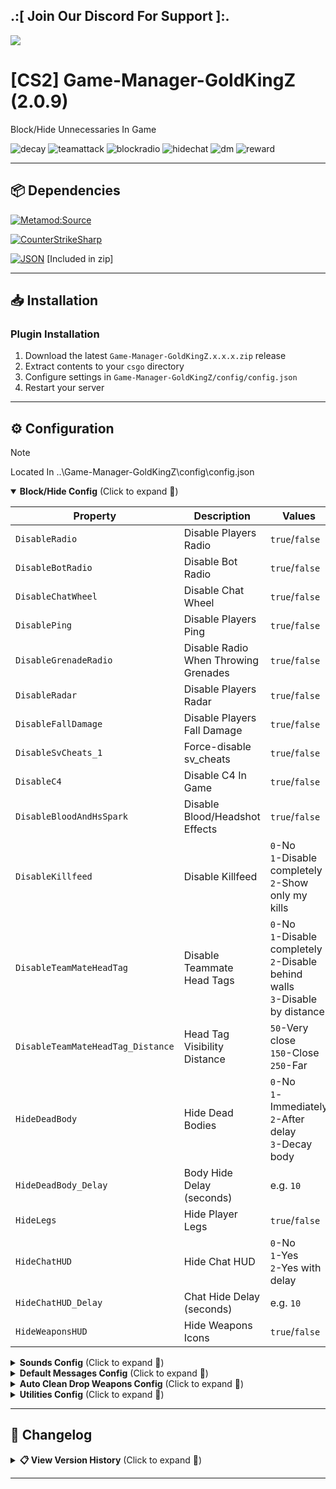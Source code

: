 ## .:[ Join Our Discord For Support ]:.

<a href="https://discord.com/invite/U7AuQhu"><img src="https://discord.com/api/guilds/651838917687115806/widget.png?style=banner2"></a>

# [CS2] Game-Manager-GoldKingZ (2.0.9)

Block/Hide Unnecessaries In Game

![decay](https://github.com/oqyh/cs2-Game-Manager/assets/48490385/6960136b-4aef-467e-b1ad-e4ec8c6baf8a)
![teamattack](https://github.com/oqyh/cs2-Game-Manager/assets/48490385/09beefa3-8431-4325-9352-9e2451b0d234)
![blockradio](https://github.com/oqyh/cs2-Game-Manager/assets/48490385/26efd5d8-3c3f-44c1-a0e6-43c6ce2157b8)
![hidechat](https://github.com/oqyh/cs2-Game-Manager/assets/48490385/1b5e2e57-3936-416f-895b-02731780e577)
![dm](https://github.com/user-attachments/assets/8e7e1631-bd94-4f8c-be22-20e3175eddec)
![reward](https://github.com/user-attachments/assets/6964f35e-daa9-4132-9d47-52dfd1947abf)


---

## 📦 Dependencies
[![Metamod:Source](https://img.shields.io/badge/Metamod:Source-2d2d2d?logo=sourceengine)](https://www.sourcemm.net)

[![CounterStrikeSharp](https://img.shields.io/badge/CounterStrikeSharp-83358F)](https://github.com/roflmuffin/CounterStrikeSharp)

[![JSON](https://img.shields.io/badge/JSON-000000?logo=json)](https://www.newtonsoft.com/json) [Included in zip]

---

## 📥 Installation

### Plugin Installation
1. Download the latest `Game-Manager-GoldKingZ.x.x.x.zip` release
2. Extract contents to your `csgo` directory
3. Configure settings in `Game-Manager-GoldKingZ/config/config.json`
4. Restart your server

---

## ⚙️ Configuration

> [!NOTE]
> Located In ..\Game-Manager-GoldKingZ\config\config.json                                           
>

<details open>
<summary><b>Block/Hide Config</b> (Click to expand 🔽)</summary>

| Property | Description | Values | Required |  
|----------|-------------|--------|----------|
| `DisableRadio` | Disable Players Radio | `true`/`false` | - |
| `DisableBotRadio` | Disable Bot Radio | `true`/`false` | - |
| `DisableChatWheel` | Disable Chat Wheel | `true`/`false` | - |
| `DisablePing` | Disable Players Ping | `true`/`false` | - |
| `DisableGrenadeRadio` | Disable Radio When Throwing Grenades | `true`/`false` | - |
| `DisableRadar` | Disable Players Radar | `true`/`false` | - |
| `DisableFallDamage` | Disable Players Fall Damage | `true`/`false` | - |
| `DisableSvCheats_1` | Force-disable sv_cheats | `true`/`false` | - |
| `DisableC4` | Disable C4 In Game | `true`/`false` | - |
| `DisableBloodAndHsSpark` | Disable Blood/Headshot Effects | `true`/`false` | - |
| `DisableKillfeed` | Disable Killfeed | `0`-No<br>`1`-Disable completely<br>`2`-Show only my kills | - |
| `DisableTeamMateHeadTag` | Disable Teammate Head Tags | `0`-No<br>`1`-Disable completely<br>`2`-Disable behind walls<br>`3`-Disable by distance | - |
| `DisableTeamMateHeadTag_Distance` | Head Tag Visibility Distance | `50`-Very close<br>`150`-Close<br>`250`-Far | `DisableTeamMateHeadTag=3` |
| `HideDeadBody` | Hide Dead Bodies | `0`-No<br>`1`-Immediately<br>`2`-After delay<br>`3`-Decay body | - |
| `HideDeadBody_Delay` | Body Hide Delay (seconds) | e.g. `10` | `HideDeadBody=2` |
| `HideLegs` | Hide Player Legs | `true`/`false` | - |
| `HideChatHUD` | Hide Chat HUD | `0`-No<br>`1`-Yes<br>`2`-Yes with delay | - |
| `HideChatHUD_Delay` | Chat Hide Delay (seconds) | e.g. `10` | `HideChatHUD=2` |
| `HideWeaponsHUD` | Hide Weapons Icons | `true`/`false` | - |

</details>

<details>
<summary><b>Sounds Config</b> (Click to expand 🔽)</summary>

| Property | Description | Values | Required |  
|----------|-------------|--------|----------|
| `Sounds_MuteHeadShot` | Mute headshot sounds | `true`/`false` | - |
| `Sounds_MuteBodyShot` | Mute bodyshot sounds | `true`/`false` | - |
| `Sounds_MutePlayerDeathVoice` | Mute death voice sounds | `true`/`false` | - |
| `Sounds_MuteAfterDeathCrackling` | Mute death crackling sounds | `true`/`false` | - |
| `Sounds_MuteSwitchModeSemiToAuto` | Mute fire mode switch sounds | `true`/`false` | - |
| `Sounds_MuteMVPMusic` | Mute MVP music | `true`/`false` | - |
| `Sounds_MutePlayersFootSteps` | Mute footsteps | `true`/`false` | - |
| `Sounds_MuteJumpLand` | Mute jump land sounds | `true`/`false` | - |
| `Sounds_MuteKnifeStab` | Mute knife stab sounds | `0`-No<br>`1`-Completely<br>`2`-Only on teammates | - |
| `Sounds_MuteGunShots` | Mute gunshot sounds | `0`-No<br>`1`-Completely<br>`2`-Replace with M4 silencer<br>`3`-Replace with USP silencer<br>`4`-Custom replacement | - |
| `Sounds_MuteGunShots_weapon_id` | Custom gun sound: weapon ID | Number (e.g. `0`) | `Sounds_MuteGunShots=4` |
| `Sounds_MuteGunShots_sound_type` | Custom gun sound: type | Number (e.g. `9`) | `Sounds_MuteGunShots=4` |
| `Sounds_MuteGunShots_item_def_index` | Custom gun sound: item index | Number (e.g. `61`) | `Sounds_MuteGunShots=4` |
| `Sounds_MuteDropWeapons` | Mute weapon drop sounds | `A`-C4<br>`B`-Pistols<br>`C`-Shotguns<br>`D`-SMGs<br>`E`-Rifles<br>`F`-Snipers<br>`G`-Flash/Decoy<br>`H`-Smoke/Incendiary<br>`I`-HE Grenade<br>`J`-Molotov<br>`K`-Knife<br>Combine letters (e.g. `"ABCD"`) | - |

</details>

<details>
<summary><b>Default Messages Config</b> (Click to expand 🔽)</summary>

| Property | Description | Values | Required |  
|----------|-------------|--------|----------|
| `Ignore_BombPlantedHUDMessages` | Ignore bomb planted HUD messages/sound | `true`/`false` (Requires restart) | - |
| `Ignore_TeamMateAttackMessages` | Ignore teammate attack messages | `true`/`false` (Requires restart) | - |
| `Ignore_AwardsMoneyMessages` | Ignore money award messages | `true`/`false` (Requires restart) | - |
| `Ignore_PlayerSavedYouByPlayerMessages` | Ignore "saved you" messages | `true`/`false` (Requires restart) | - |
| `Ignore_ChickenKilledMessages` | Ignore chicken death messages | `true`/`false` (Requires restart) | - |
| `Ignore_JoinTeamMessages` | Ignore team join messages | `true`/`false` (Requires restart) | - |
| `Ignore_PlantingBombMessages` | Ignore "[PLANTING!]" messages | `true`/`false` (Requires restart) | - |
| `Ignore_DefusingBombMessages` | Ignore "[DEFUSING!]" messages | `true`/`false` (Requires restart) | - |
| `Ignore_DisconnectMessages` | Ignore disconnect messages | `0`-No<br>`1`-Completely<br>`2`-Also remove killfeed icon | - |

</details>


<details>
<summary><b>Auto Clean Drop Weapons Config</b> (Click to expand 🔽)</summary>

| Property | Description | Values | Required |  
|----------|-------------|--------|----------|
| `AutoClean_Enable` | Enable auto clean dropped weapons | `true`/`false` | - |
| `AutoClean_WhenXWeaponsInGround` | Start cleaning when X weapons are on ground | Number (e.g. `5`) | `AutoClean_Enable=true` |
| `AutoClean_DropWeapons` | Cleanup method | `1`-Remove all at once<br>`2`-Remove oldest first<br>`3`-Remove newest first | `AutoClean_Enable=true` |
| `AutoClean_TheseDroppedWeaponsOnly` | Weapons to auto clean | `A`-Snipers<br>`B`-Rifles<br>`C`-LMGs<br>`D`-Shotguns<br>`E`-SMGs<br>`F`-Pistols<br>`G`-Grenades<br>`H`-Defuse kits<br>`I`-Taser<br>`J`-Healthshot<br>`K`-Knives<br>`ANY`-All weapons<br>Or specific weapon names (e.g. `"A,B,weapon_taser"`) | `AutoClean_Enable=true` |

**Weapon Categories Key:**
- `A`: AWP, G3SG1, SCAR-20, SSG 08
- `B`: AK-47, AUG, FAMAS, Galil, M4 variants
- `C`: M249, Negev
- `D`: Mag-7, Nova, Sawed-off, XM1014
- `E`: Bizon, MAC-10, MP5, MP7, MP9, P90, UMP-45
- `F`: All pistols
- `G`: All grenades
- `H`: Defuse kits
- `I`: Zeus
- `J`: Healthshot
- `K`: Knives

</details>

<details>
<summary><b>Utilities Config</b> (Click to expand 🔽)</summary>

| Property | Description | Values | Required |  
|----------|-------------|--------|----------|  
| `EnableDebug` | Enable Debug Mode | `true`/`false` | - |  

</details>

---


## 📜 Changelog

<details>
<summary><b>📋 View Version History</b> (Click to expand 🔽)</summary>

### [2.0.9]
#### **Bug Fixes**
- Fixed various bugs
- Fixed HideDeadBody issues
- Fixed DisableTeamMateHeadTag_Distance
- Fixed EnableDebug

#### **Improvements**  
- Reworked plugin for better stability  
- Added config descriptions in `config.json`  

#### **New Features**
- Added DisableTeamMateHeadTag 3 Distance
- Added DisableTeamMateHeadTag_Distance
- Added chat_processor.json
- Added Custom_ChatMessages  
- Added Custom_ChatMessages_ExcludeStartWith

#### **Removals**
- Removed Mode3_TimeXSecsDecayDeadBody 
- Removed all Toggle options:
  - Toggle_AutoRemovePlayerCookieOlderThanXDays  
  - Toggle_AutoRemovePlayerMySqlOlderThanXDays
- Removed MySQL integration

### [2.0.8]
#### **Bug Fixes**
- Fixed bot join error ("System.ArgumentException: Player with slot X not found")
- Fixed nade location placeholder `{1}` in language files

### [2.0.7]
#### **New Features**
- Added `Sounds_MutePlayersFootSteps`
- Added `Sounds_MuteDropWeapons` (K) for knife drop sounds
- Added `Ignore_PlantingBombMessages`
- Added `Ignore_DefusingBombMessages`
- Added `AutoCleanDropWeaponsOnXWeaponsInGround`

#### **Improvements**
- General code cleanup
- Removed deprecated timing modes
- Reworked weapon cleanup systems

### [2.0.6]
#### **Audio Controls**
- Added custom gunshot sound replacement (Mode 4)
- Added knife sound muting options
- Added various sound mute toggles

#### **Bug Fixes**
- Fixed dead body and glove visibility issues

### [2.0.5]
#### **New Features**
- Added `IgnoreChickenKilledMessages`
- Added `EnableDebug` option

#### **Fixes**
- Fixed glove clearing in body modes

### [2.0.4]
#### **Audio**
- Added gunshot mute modes (1-3)

#### **Messages**
- Added money award ignore options

### [2.0.3]
#### **HUD Improvements**
- Fixed leg, chat and weapon HUD modes
- Added disconnect message controls

### [2.0.2]
#### **Grenade System**
- Fixed null grenade messages
- Added Mode 4 grenade messages

### [2.0.1]
#### **Bug Fixes**
- Fixed dead body mode null exception

### [2.0.0] Major Update
#### **Core Changes**
- Upgraded to .NET 8
- Split features to separate plugins

#### **New Systems**
- Added MySQL support
- Enhanced body/hud management
- Added weapon auto-cleanup

### [1.0.8]
#### **Server Management**
- Fixed restart/rotation modes
- Added weapon cleanup timer

### [1.0.7]
- Added default restart map
- Fixed dead body interactions

### [1.0.6]
- Fixed dead body implementation

### [1.0.5]
#### **Radio/Chat**
- Added cooldown systems
- Added threshold controls

### [1.0.4]
#### **Team Management**
- Added head tag controls
- Added server rotation

### [1.0.3]
- Added server restart system

### [1.0.2]
- Added leg disable option
- Fixed message systems

### [1.0.1]
#### **Initial Features**
- Added grenade radio disable
- Added radar/money controls
- Added message ignore options

### [1.0.0]
- Initial plugin release

</details>

---
